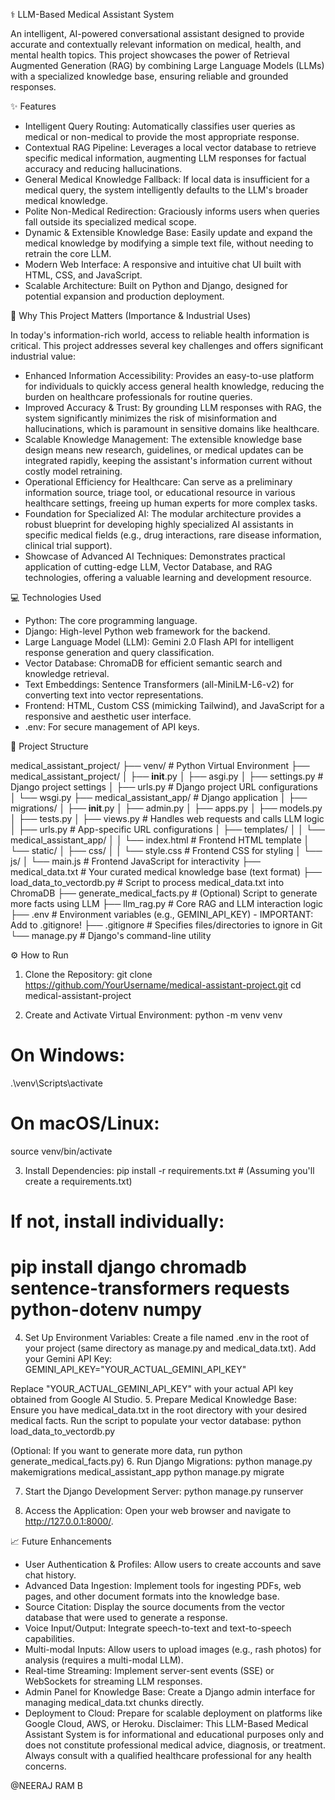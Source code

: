 
⚕️ LLM-Based Medical Assistant System

An intelligent, AI-powered conversational assistant designed to provide accurate and contextually relevant information on medical, health, and mental health topics. This project showcases the power of Retrieval Augmented Generation (RAG) by combining Large Language Models (LLMs) with a specialized knowledge base, ensuring reliable and grounded responses.

✨ Features

* Intelligent Query Routing: Automatically classifies user queries as medical or non-medical to provide the most appropriate response.
* Contextual RAG Pipeline: Leverages a local vector database to retrieve specific medical information, augmenting LLM responses for factual accuracy and reducing hallucinations.
* General Medical Knowledge Fallback: If local data is insufficient for a medical query, the system intelligently defaults to the LLM's broader medical knowledge.
* Polite Non-Medical Redirection: Graciously informs users when queries fall outside its specialized medical scope.
* Dynamic & Extensible Knowledge Base: Easily update and expand the medical knowledge by modifying a simple text file, without needing to retrain the core LLM.
* Modern Web Interface: A responsive and intuitive chat UI built with HTML, CSS, and JavaScript.
* Scalable Architecture: Built on Python and Django, designed for potential expansion and production deployment.

🚀 Why This Project Matters (Importance & Industrial Uses)

In today's information-rich world, access to reliable health information is critical. This project addresses several key challenges and offers significant industrial value:
* Enhanced Information Accessibility: Provides an easy-to-use platform for individuals to quickly access general health knowledge, reducing the burden on healthcare professionals for routine queries.
* Improved Accuracy & Trust: By grounding LLM responses with RAG, the system significantly minimizes the risk of misinformation and hallucinations, which is paramount in sensitive domains like healthcare.
* Scalable Knowledge Management: The extensible knowledge base design means new research, guidelines, or medical updates can be integrated rapidly, keeping the assistant's information current without costly model retraining.
* Operational Efficiency for Healthcare: Can serve as a preliminary information source, triage tool, or educational resource in various healthcare settings, freeing up human experts for more complex tasks.
* Foundation for Specialized AI: The modular architecture provides a robust blueprint for developing highly specialized AI assistants in specific medical fields (e.g., drug interactions, rare disease information, clinical trial support).
* Showcase of Advanced AI Techniques: Demonstrates practical application of cutting-edge LLM, Vector Database, and RAG technologies, offering a valuable learning and development resource.

💻 Technologies Used
* Python: The core programming language.
* Django: High-level Python web framework for the backend.
* Large Language Model (LLM): Gemini 2.0 Flash API for intelligent response generation and query classification.
* Vector Database: ChromaDB for efficient semantic search and knowledge retrieval.
* Text Embeddings: Sentence Transformers (all-MiniLM-L6-v2) for converting text into vector representations.
* Frontend: HTML, Custom CSS (mimicking Tailwind), and JavaScript for a responsive and aesthetic user interface.
* .env: For secure management of API keys.

📂 Project Structure

medical_assistant_project/
├── venv/                     # Python Virtual Environment
├── medical_assistant_project/
│   ├── __init__.py
│   ├── asgi.py
│   ├── settings.py           # Django project settings
│   ├── urls.py               # Django project URL configurations
│   └── wsgi.py
├── medical_assistant_app/    # Django application
│   ├── migrations/
│   ├── __init__.py
│   ├── admin.py
│   ├── apps.py
│   ├── models.py
│   ├── tests.py
│   ├── views.py              # Handles web requests and calls LLM logic
│   ├── urls.py               # App-specific URL configurations
│   ├── templates/
│   │   └── medical_assistant_app/
│   │       └── index.html    # Frontend HTML template
│   └── static/
│       ├── css/
│       │   └── style.css     # Frontend CSS for styling
│       └── js/
│           └── main.js       # Frontend JavaScript for interactivity
├── medical_data.txt          # Your curated medical knowledge base (text format)
├── load_data_to_vectordb.py  # Script to process medical_data.txt into ChromaDB
├── generate_medical_facts.py # (Optional) Script to generate more facts using LLM
├── llm_rag.py                # Core RAG and LLM interaction logic
├── .env                      # Environment variables (e.g., GEMINI_API_KEY) - IMPORTANT: Add to .gitignore!
├── .gitignore                # Specifies files/directories to ignore in Git
└── manage.py                 # Django's command-line utility

⚙️ How to Run

1. Clone the Repository:
git clone https://github.com/YourUsername/medical-assistant-project.git
cd medical-assistant-project

2. Create and Activate Virtual Environment:
python -m venv venv
# On Windows:
.\venv\Scripts\activate
# On macOS/Linux:
source venv/bin/activate

3. Install Dependencies:
pip install -r requirements.txt # (Assuming you'll create a requirements.txt)
# If not, install individually:
# pip install django chromadb sentence-transformers requests python-dotenv numpy

4. Set Up Environment Variables:
Create a file named .env in the root of your project (same directory as manage.py and medical_data.txt).
Add your Gemini API Key:
GEMINI_API_KEY="YOUR_ACTUAL_GEMINI_API_KEY"

Replace "YOUR_ACTUAL_GEMINI_API_KEY" with your actual API key obtained from Google AI Studio.
5. Prepare Medical Knowledge Base:
Ensure you have medical_data.txt in the root directory with your desired medical facts.
Run the script to populate your vector database:
python load_data_to_vectordb.py

(Optional: If you want to generate more data, run python generate_medical_facts.py)
6. Run Django Migrations:
python manage.py makemigrations medical_assistant_app
python manage.py migrate

7. Start the Django Development Server:
python manage.py runserver

8. Access the Application:
Open your web browser and navigate to http://127.0.0.1:8000/.

📈 Future Enhancements

   * User Authentication & Profiles: Allow users to create accounts and save chat history.
   * Advanced Data Ingestion: Implement tools for ingesting PDFs, web pages, and other document formats into the knowledge base.
   * Source Citation: Display the source documents from the vector database that were used to generate a response.
   * Voice Input/Output: Integrate speech-to-text and text-to-speech capabilities.
   * Multi-modal Inputs: Allow users to upload images (e.g., rash photos) for analysis (requires a multi-modal LLM).
   * Real-time Streaming: Implement server-sent events (SSE) or WebSockets for streaming LLM responses.
   * Admin Panel for Knowledge Base: Create a Django admin interface for managing medical_data.txt chunks directly.
   * Deployment to Cloud: Prepare for scalable deployment on platforms like Google Cloud, AWS, or Heroku.
Disclaimer: This LLM-Based Medical Assistant System is for informational and educational purposes only and does not constitute professional medical advice, diagnosis, or treatment. Always consult with a qualified healthcare professional for any health concerns.

@NEERAJ RAM B